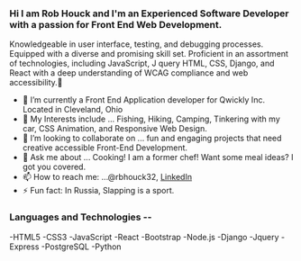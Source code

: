###  Hi I am Rob Houck and I'm an Experienced Software Developer with a passion for Front End Web Development. 
Knowledgeable in user interface, testing, and debugging processes. Equipped with a 
diverse and promising skill set. Proficient in an assortment of technologies, including 
JavaScript, J query HTML, CSS, Django, and React with a deep understanding of 
WCAG compliance and web accessibility.👋




- 🌱 I’m currently a Front End Application developer for Qwickly Inc. Located in Cleveland, Ohio
- 🚗 My Interests include ... Fishing, Hiking, Camping, Tinkering with my car, CSS Animation, and Responsive Web Design.
- 👯 I’m looking to collaborate on ... fun and engaging projects that need creative accessible Front-End Development.
- 💬 Ask me about ... Cooking! I am a former chef! Want some meal ideas? I got you covered.
- 📫 How to reach me: ...@rbhouck32, <a href="https://www.linkedin.com/in/robbhouck/">LinkedIn</a> 
- ⚡ Fun fact: In Russia, Slapping is a sport.

### Languages and Technologies --
-HTML5
-CSS3
-JavaScript
-React
-Bootstrap
-Node.js
-Django
-Jquery
-Express
-PostgreSQL
-Python


